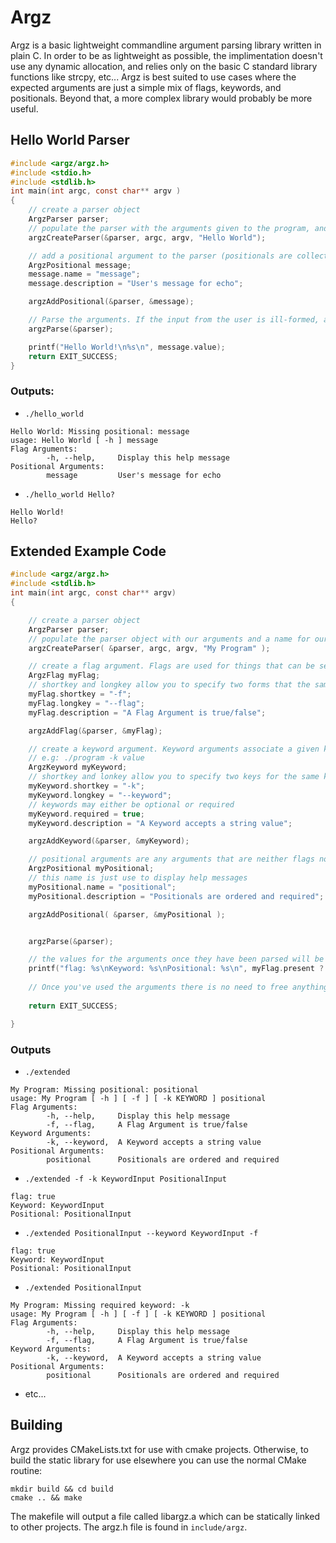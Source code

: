 # Argz

Argz is a basic lightweight commandline argument parsing library written in plain C. In order to be as lightweight as possible, the implimentation doesn't use any dynamic allocation, and relies only on the basic C standard library functions like strcpy, etc...
Argz is best suited to use cases where the expected arguments are just a simple mix of flags, keywords, and positionals. Beyond that, a more complex library would probably be more useful.

## Hello World Parser

```c
#include <argz/argz.h>
#include <stdio.h>
#include <stdlib.h>
int main(int argc, const char** argv )
{
    // create a parser object
    ArgzParser parser;
    // populate the parser with the arguments given to the program, and a name for the program
    argzCreateParser(&parser, argc, argv, "Hello World");

    // add a positional argument to the parser (positionals are collected in the order they are added to the parser)
    ArgzPositional message;
    message.name = "message";
    message.description = "User's message for echo";

    argzAddPositional(&parser, &message);

    // Parse the arguments. If the input from the user is ill-formed, argzParse() will display an error and exit. Otherwise, the input we wanted should be in the message.value field as a cstring
    argzParse(&parser);

    printf("Hello World!\n%s\n", message.value);
    return EXIT_SUCCESS;
}
```

### Outputs:
- ```./hello_world```
```
Hello World: Missing positional: message
usage: Hello World [ -h ] message 
Flag Arguments: 
        -h, --help,     Display this help message
Positional Arguments: 
        message         User's message for echo
```

- ```./hello_world Hello?```
```
Hello World!
Hello?
```

## Extended Example Code

```c
#include <argz/argz.h>
#include <stdlib.h>
int main(int argc, const char** argv)
{

    // create a parser object
    ArgzParser parser;
    // populate the parser object with our arguments and a name for our program
    argzCreateParser( &parser, argc, argv, "My Program" );

    // create a flag argument. Flags are used for things that can be set to either true or false. After parsing, the flag's 'present' field will have a boolean value.
    ArgzFlag myFlag;
    // shortkey and longkey allow you to specify two forms that the same flag may take (both must start with '-')
    myFlag.shortkey = "-f";
    myFlag.longkey = "--flag";
    myFlag.description = "A Flag Argument is true/false";

    argzAddFlag(&parser, &myFlag);

    // create a keyword argument. Keyword arguments associate a given key with the user's inputs. 
    // e.g: ./program -k value
    ArgzKeyword myKeyword;
    // shortkey and lonkey allow you to specify two keys for the same keyword (both must start with '-')
    myKeyword.shortkey = "-k";
    myKeyword.longkey = "--keyword";
    // keywords may either be optional or required
    myKeyword.required = true;
    myKeyword.description = "A Keyword accepts a string value";

    argzAddKeyword(&parser, &myKeyword);

    // positional arguments are any arguments that are neither flags nor keywords. These will be collected in the order they are added to the parser. ALL positionals are required
    ArgzPositional myPositional;
    // this name is just use to display help messages
    myPositional.name = "positional";
    myPositional.description = "Positionals are ordered and required";

    argzAddPositional( &parser, &myPositional );


    argzParse(&parser);

    // the values for the arguments once they have been parsed will be cstrings in the 'value' field of keywords and positionals, and any flag arguments will have a boolean value in the 'present' field.
    printf("flag: %s\nKeyword: %s\nPositional: %s\n", myFlag.present ? "true" : "false", myKeyword.value, myPositional.value );
    
    // Once you've used the arguments there is no need to free anything because nothing is dynamically allocated.
    
    return EXIT_SUCCESS;

}
```

### Outputs

- ```./extended```
```
My Program: Missing positional: positional
usage: My Program [ -h ] [ -f ] [ -k KEYWORD ] positional 
Flag Arguments: 
        -h, --help,     Display this help message
        -f, --flag,     A Flag Argument is true/false
Keyword Arguments: 
        -k, --keyword,  A Keyword accepts a string value
Positional Arguments: 
        positional      Positionals are ordered and required
```
- ```./extended -f -k KeywordInput PositionalInput```
```
flag: true
Keyword: KeywordInput
Positional: PositionalInput
```
- ```./extended PositionalInput --keyword KeywordInput -f```
```
flag: true
Keyword: KeywordInput
Positional: PositionalInput
```
- ```./extended PositionalInput```
```
My Program: Missing required keyword: -k
usage: My Program [ -h ] [ -f ] [ -k KEYWORD ] positional 
Flag Arguments: 
        -h, --help,     Display this help message
        -f, --flag,     A Flag Argument is true/false
Keyword Arguments: 
        -k, --keyword,  A Keyword accepts a string value
Positional Arguments: 
        positional      Positionals are ordered and required
```
- etc...

## Building

Argz provides CMakeLists.txt for use with cmake projects. Otherwise, to build the static library for use elsewhere you can use the normal CMake routine:
```
mkdir build && cd build
cmake .. && make
```
The makefile will output a file called libargz.a which can be statically linked to other projects. The argz.h file is found in `include/argz`.